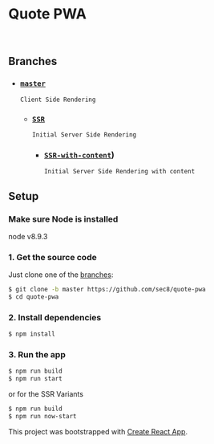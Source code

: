 # Quote PWA


<br />

## Branches

- ### [`master`](https://github.com/sec8/quote-pwa)

      Client Side Rendering 

  - ### [`SSR`](https://github.com/sec8/quote-pwa/tree/SSR)

        Initial Server Side Rendering

    - ### [`SSR-with-content`](https://github.com/sec8/quote-pwa/tree/SSR-with-content))

          Initial Server Side Rendering with content

## Setup

### Make sure Node is installed

  node v8.9.3

### 1. Get the source code

Just clone one of the [branches](#branches):
```sh
$ git clone -b master https://github.com/sec8/quote-pwa
$ cd quote-pwa
```

### 2. Install dependencies

```sh
$ npm install
```

### 3. Run the app

```sh
$ npm run build
$ npm run start
```
or for the SSR Variants
```sh
$ npm run build
$ npm run now-start
```


This project was bootstrapped with [Create React App](https://github.com/facebookincubator/create-react-app).
